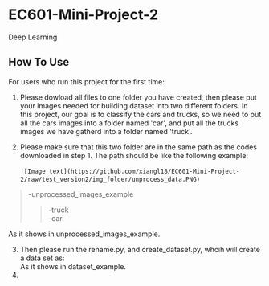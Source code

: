 # EC601-Mini-Project-2
Deep Learning  

How To Use
---
For users who run this project for the first time:  
1. Please dowload all files to one folder you have created, then please put your images needed for building dataset into two different folders. In this project, our goal is to classify the cars and trucks, so we need to put all the cars images into a folder named 'car', and put all the trucks images we have gatherd into a folder named 'truck'. 
2. Please make sure that this two folder are in the same path as the codes downloaded in step 1. The path should be like the following example:  

       ![Image text](https://github.com/xiangl18/EC601-Mini-Project-2/raw/test_version2/img_folder/unprocess_data.PNG)  
      
>-unprocessed_images_example  
>>-truck  
>>-car  
  
  As it shows in unprocessed_images_example. 

3. Then please run the rename.py, and create_dataset.py, whcih will create a data set as:  
As it shows in dataset_example.  
4. 

